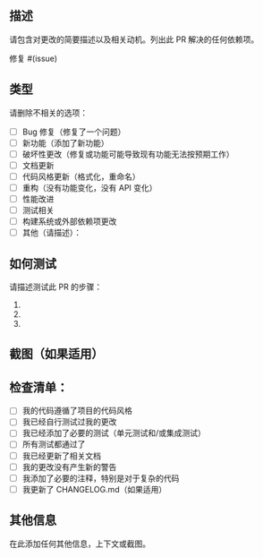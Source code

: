 ## 描述
请包含对更改的简要描述以及相关动机。列出此 PR 解决的任何依赖项。

修复 #(issue)

## 类型
请删除不相关的选项：

- [ ] Bug 修复（修复了一个问题）
- [ ] 新功能（添加了新功能）
- [ ] 破坏性更改（修复或功能可能导致现有功能无法按预期工作）
- [ ] 文档更新
- [ ] 代码风格更新（格式化，重命名）
- [ ] 重构（没有功能变化，没有 API 变化）
- [ ] 性能改进
- [ ] 测试相关
- [ ] 构建系统或外部依赖项更改
- [ ] 其他（请描述）：

## 如何测试
请描述测试此 PR 的步骤：

1.
2.
3.

## 截图（如果适用）

## 检查清单：
- [ ] 我的代码遵循了项目的代码风格
- [ ] 我已经自行测试过我的更改
- [ ] 我已经添加了必要的测试（单元测试和/或集成测试）
- [ ] 所有测试都通过了
- [ ] 我已经更新了相关文档
- [ ] 我的更改没有产生新的警告
- [ ] 我添加了必要的注释，特别是对于复杂的代码
- [ ] 我更新了 CHANGELOG.md（如果适用）

## 其他信息
在此添加任何其他信息，上下文或截图。